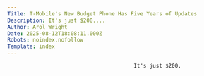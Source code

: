 ```yaml
---
Title: T-Mobile's New Budget Phone Has Five Years of Updates
Description: It's just $200....
Author: Arol Wright
Date: 2025-08-12T18:08:11.000Z
Robots: noindex,nofollow
Template: index
---
```


                                            It's just $200.
                                        